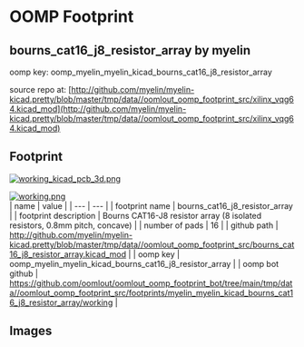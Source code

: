 # OOMP Footprint  
## bourns_cat16_j8_resistor_array  by myelin  
  
oomp key: oomp_myelin_myelin_kicad_bourns_cat16_j8_resistor_array  
  
source repo at: [http://github.com/myelin/myelin-kicad.pretty/blob/master/tmp/data//oomlout_oomp_footprint_src/xilinx_vqg64.kicad_mod](http://github.com/myelin/myelin-kicad.pretty/blob/master/tmp/data//oomlout_oomp_footprint_src/xilinx_vqg64.kicad_mod)  
## Footprint  
  
[![working_kicad_pcb_3d.png](working_kicad_pcb_3d_600.png)](working_kicad_pcb_3d.png)  
  
[![working.png](working_600.png)](working.png)  
| name | value | 
| --- | --- | 
| footprint name | bourns_cat16_j8_resistor_array | 
| footprint description | Bourns CAT16-J8 resistor array (8 isolated resistors, 0.8mm pitch, concave) | 
| number of pads | 16 | 
| github path | http://github.com/myelin/myelin-kicad.pretty/blob/master/tmp/data//oomlout_oomp_footprint_src/bourns_cat16_j8_resistor_array.kicad_mod | 
| oomp key | oomp_myelin_myelin_kicad_bourns_cat16_j8_resistor_array | 
| oomp bot github | https://github.com/oomlout/oomlout_oomp_footprint_bot/tree/main/tmp/data//oomlout_oomp_footprint_src/footprints/myelin_myelin_kicad_bourns_cat16_j8_resistor_array/working | 
## Images  
